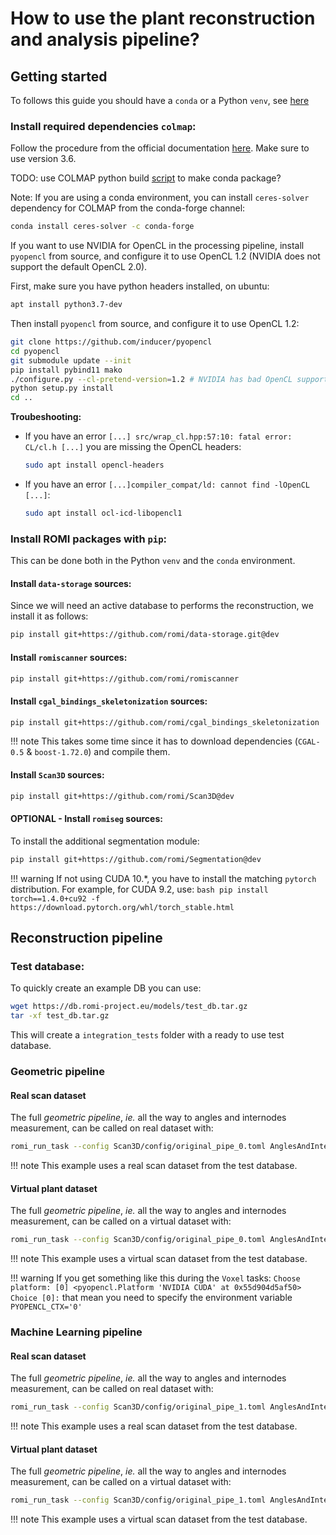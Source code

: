 How to use the plant reconstruction and analysis pipeline?
=======

## Getting started

To follows this guide you should have a `conda` or a Python `venv`, see [here](/Scanner/how-to/#how-to-install-romi-packages)

### Install required dependencies `colmap`:
Follow the procedure from the official documentation [here](https://colmap.github.io/install.html#).
Make sure to use version 3.6.

TODO: use COLMAP python build [script](https://colmap.github.io/install.html#build-script) to make conda package?

Note: If you are using a conda environment, you can install `ceres-solver` dependency for COLMAP from the conda-forge channel:
```bash
conda install ceres-solver -c conda-forge
```

If you want to use NVIDIA for OpenCL in the processing pipeline, install `pyopencl` from source, and configure it to use OpenCL 1.2 (NVIDIA does not support the default OpenCL 2.0).

First, make sure you have python headers installed, on ubuntu:
```bash
apt install python3.7-dev
```

Then install `pyopencl` from source, and configure it to use OpenCL 1.2:
```bash
git clone https://github.com/inducer/pyopencl
cd pyopencl
git submodule update --init
pip install pybind11 mako
./configure.py --cl-pretend-version=1.2 # NVIDIA has bad OpenCL support and only provides OpenCL 1.2
python setup.py install
cd ..
```

**Troubeshooting:**

 - If you have an error `[...] src/wrap_cl.hpp:57:10: fatal error: CL/cl.h [...]` you are missing the OpenCL headers: 
     ```bash
     sudo apt install opencl-headers
     ```
 - If you have an error `[...]compiler_compat/ld: cannot find -lOpenCL [...]`:
      ```bash
     sudo apt install ocl-icd-libopencl1
     ```


### Install ROMI packages with `pip`:
This can be done both in the Python `venv` and the `conda` environment. 

#### Install `data-storage` sources:
Since we will need an active database to performs the reconstruction, we install it as follows:
```bash
pip install git+https://github.com/romi/data-storage.git@dev
```

#### Install `romiscanner` sources:
```bash
pip install git+https://github.com/romi/romiscanner
```

#### Install `cgal_bindings_skeletonization` sources:
```bash
pip install git+https://github.com/romi/cgal_bindings_skeletonization
```

!!! note
    This takes some time since it has to download dependencies (`CGAL-0.5` & `boost-1.72.0`) and compile them.

#### Install `Scan3D` sources:
```bash
pip install git+https://github.com/romi/Scan3D@dev
```

#### OPTIONAL - Install `romiseg` sources:
To install the additional segmentation module:
```bash
pip install git+https://github.com/romi/Segmentation@dev
```
!!! warning
    If not using CUDA 10.*, you have to install the matching `pytorch` distribution.
    For example, for CUDA 9.2, use:
    ```bash
    pip install torch==1.4.0+cu92 -f https://download.pytorch.org/whl/torch_stable.html
    ```

## Reconstruction pipeline

### Test database:
To quickly create an example DB you can use:
```bash
wget https://db.romi-project.eu/models/test_db.tar.gz
tar -xf test_db.tar.gz
```
This will create a `integration_tests` folder with a ready to use test database. 


### Geometric pipeline

#### Real scan dataset
The full *geometric pipeline*, _ie._ all the way to angles and internodes measurement, can be called on real dataset with:
```bash
romi_run_task --config Scan3D/config/original_pipe_0.toml AnglesAndInternodes integration_tests/2019-02-01_10-56-33 --local-scheduler
```
!!! note
    This example uses a real scan dataset from the test database.

#### Virtual plant dataset
The full *geometric pipeline*, _ie._ all the way to angles and internodes measurement, can be called on a virtual dataset with:
```bash
romi_run_task --config Scan3D/config/original_pipe_0.toml AnglesAndInternodes integration_tests/arabidopsis_26 --local-scheduler
```
!!! note
    This example uses a virtual scan dataset from the test database.

!!! warning
    If you get something like this during the `Voxel` tasks:
    ```
    Choose platform:
    [0] <pyopencl.Platform 'NVIDIA CUDA' at 0x55d904d5af50>
    Choice [0]:
    ```
    that mean you need to specify the environment variable `PYOPENCL_CTX='0'`

### Machine Learning pipeline

#### Real scan dataset
The full *geometric pipeline*, _ie._ all the way to angles and internodes measurement, can be called on real dataset with:
```bash
romi_run_task --config Scan3D/config/original_pipe_1.toml AnglesAndInternodes integration_tests/2019-02-01_10-56-33 --local-scheduler
```
!!! note
    This example uses a real scan dataset from the test database.

#### Virtual plant dataset
The full *geometric pipeline*, _ie._ all the way to angles and internodes measurement, can be called on a virtual dataset with:
```bash
romi_run_task --config Scan3D/config/original_pipe_1.toml AnglesAndInternodes integration_tests/arabidopsis_26 --local-scheduler
```
!!! note
    This example uses a virtual scan dataset from the test database.
